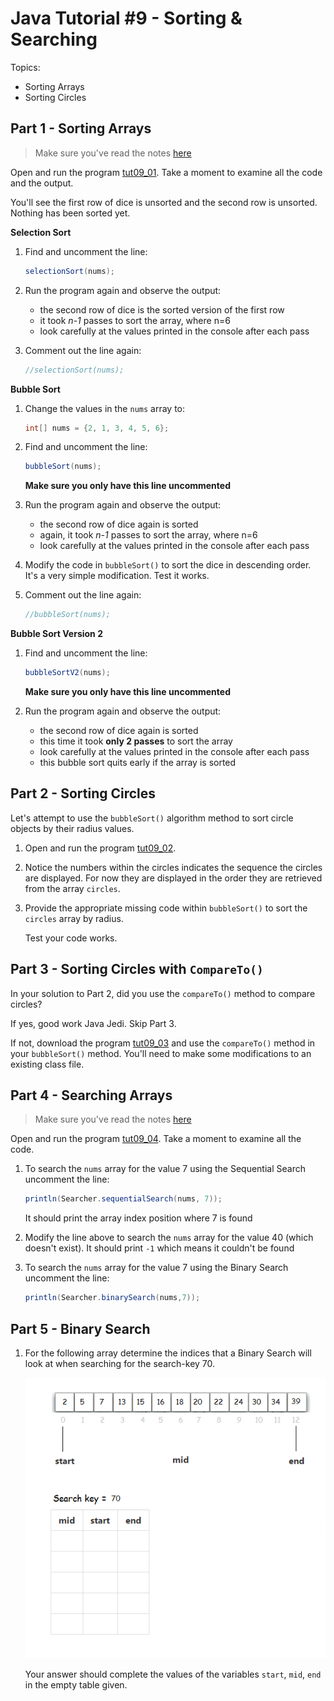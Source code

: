 # Java Tutorial #9 - Sorting & Searching

Topics:

-	Sorting Arrays
-	Sorting Circles


## Part 1 - Sorting Arrays

> Make sure you've read the notes [here](/notes/SortingAndSearching.md)

Open and run the program [tut09_01](/code/tutorials/tut09_01/tut09_01.zip). Take a moment to examine all the code and the output.

You'll see the first row of dice is unsorted and the second row is unsorted.  Nothing has been sorted yet.

**Selection Sort**

1.	Find and uncomment the line:

	```java
	selectionSort(nums);

	```

2.	Run the program again and observe the output:

	-	the second row of dice is the sorted version of the first row
	-	it took *n-1* passes to sort the array, where n=6
	-	look carefully at the values printed in the console after each pass


3.	Comment out the line again:

	```java
	//selectionSort(nums);

	```


**Bubble Sort**

1.	Change the values in the ``nums`` array to:

	```java
	int[] nums = {2, 1, 3, 4, 5, 6};

	```

2.	Find and uncomment the line:

	```java
	bubbleSort(nums);

	```

	**Make sure you only have this line uncommented**

3.	Run the program again and observe the output:

	-	the second row of dice again is sorted
	-	again, it took *n-1* passes to sort the array, where n=6
	-	look carefully at the values printed in the console after each pass


4.	Modify the code in ``bubbleSort()`` to sort the dice in descending order.  It's a very simple modification.  Test it works.

5.	Comment out the line again:

	```java
	//bubbleSort(nums);

	```


**Bubble Sort Version 2**

1.	Find and uncomment the line:

	```java
	bubbleSortV2(nums);

	```

	**Make sure you only have this line uncommented**

2.	Run the program again and observe the output:

	-	the second row of dice again is sorted
	-	this time it took **only 2 passes** to sort the array
	-	look carefully at the values printed in the console after each pass
	-	this bubble sort quits early if the array is sorted


## Part 2 - Sorting Circles

Let's attempt to use the ``bubbleSort()`` algorithm method to sort circle objects by their radius values.

1.	Open and run the program [tut09_02](/code/tutorials/tut09_02/tut09_02.zip). 

2.	Notice the numbers within the circles indicates the sequence the circles are displayed.  For now they are displayed in the order they are retrieved from the array ``circles``.

3.	Provide the appropriate missing code within ``bubbleSort()`` to sort the ``circles`` array by radius.

	Test your code works.  


## Part 3 - Sorting Circles with ``CompareTo()``

In your solution to Part 2, did you use the ``compareTo()`` method to compare circles?

If yes, good work Java Jedi.  Skip Part 3.

If not, download the program [tut09_03](/code/tutorials/tut09_03/tut09_03.zip) and use the ``compareTo()`` method in your ``bubbleSort()`` method.  You'll need to make some modifications to an existing class file.


## Part 4 - Searching Arrays

> Make sure you've read the notes [here](/notes/SortingAndSearching.md#searching-arrays)

Open and run the program [tut09_04](/code/tutorials/tut09_04/tut09_04.zip). Take a moment to examine all the code.

1.	To search the ``nums`` array for the value 7 using the Sequential Search uncomment the line:

	```java
	println(Searcher.sequentialSearch(nums, 7));

	```

	It should print the array index position where 7 is found

2.	Modify the line above to search the ``nums`` array for the value 40 (which doesn't exist).  It should print ``-1`` which means it couldn't be found

3.	To search the ``nums`` array for the value 7 using the Binary Search uncomment the line:

	```java
	println(Searcher.binarySearch(nums,7));	

	```


## Part 5 - Binary Search

1.	For the following array determine the indices that a Binary Search will look at when searching for the search-key 70.  

	![alt text](../images/binaryExercise.png "Binary Search")
	
	Your answer should complete the values of the variables ``start``, ``mid``, ``end`` in the empty table given.


<!-- 
## Exam Revision

Attempt the Week 10 & 11 exam question(s) [here](../notes/Examinations.md).


 -->
